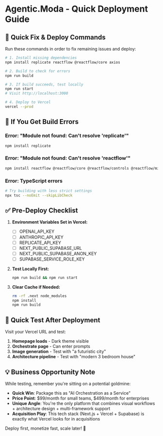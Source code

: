 # Agentic.Moda - Quick Deployment Guide

## 🚀 Quick Fix & Deploy Commands

Run these commands in order to fix remaining issues and deploy:

```bash
# 1. Install missing dependencies
npm install replicate reactflow @reactflow/core axios

# 2. Build to check for errors
npm run build

# 3. If build succeeds, test locally
npm run start
# Visit http://localhost:3000

# 4. Deploy to Vercel
vercel --prod
```

## 🔧 If You Get Build Errors

### Error: "Module not found: Can't resolve 'replicate'"
```bash
npm install replicate
```

### Error: "Module not found: Can't resolve 'reactflow'"
```bash
npm install reactflow @reactflow/core @reactflow/controls @reactflow/minimap @reactflow/background
```

### Error: TypeScript errors
```bash
# Try building with less strict settings
npx tsc --noEmit --skipLibCheck
```

## ✅ Pre-Deploy Checklist

1. **Environment Variables Set in Vercel:**
   - [ ] OPENAI_API_KEY
   - [ ] ANTHROPIC_API_KEY  
   - [ ] REPLICATE_API_KEY
   - [ ] NEXT_PUBLIC_SUPABASE_URL
   - [ ] NEXT_PUBLIC_SUPABASE_ANON_KEY
   - [ ] SUPABASE_SERVICE_ROLE_KEY

2. **Test Locally First:**
   ```bash
   npm run build && npm run start
   ```

3. **Clear Cache if Needed:**
   ```bash
   rm -rf .next node_modules
   npm install
   npm run build
   ```

## 🎯 Quick Test After Deployment

Visit your Vercel URL and test:

1. **Homepage loads** - Dark theme visible
2. **Orchestrate page** - Can enter prompts
3. **Image generation** - Test with "a futuristic city"
4. **Architecture pipeline** - Test with "modern 3 bedroom house"

## 💡 Business Opportunity Note

While testing, remember you're sitting on a potential goldmine:

- **Quick Win**: Package this as "AI Orchestration as a Service" 
- **Price Point**: $99/month for small teams, $499/month for enterprises
- **Unique Angle**: You're the only platform that combines visual workflows + architecture design + multi-framework support
- **Acquisition Play**: This tech stack (Next.js + Vercel + Supabase) is exactly what Vercel looks for in acquisitions

Deploy first, monetize fast, scale later! 🚀
